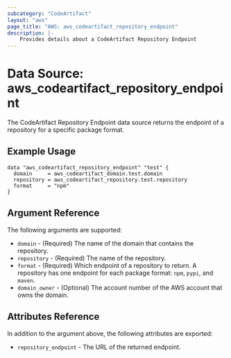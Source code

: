 ```yaml
---
subcategory: "CodeArtifact"
layout: "aws"
page_title: "AWS: aws_codeartifact_repository_endpoint"
description: |-
    Provides details about a CodeArtifact Repository Endpoint
---
```


# Data Source: aws_codeartifact_repository_endpoint

The CodeArtifact Repository Endpoint data source returns the endpoint of a repository for a specific package format.

## Example Usage

```hcl
data "aws_codeartifact_repository_endpoint" "test" {
  domain     = aws_codeartifact_domain.test.domain
  repository = aws_codeartifact_repository.test.repository
  format     = "npm"
}
```

## Argument Reference

The following arguments are supported:

* `domain` - (Required) The name of the domain that contains the repository.
* `repository` - (Required) The name of the repository.
* `format` - (Required) Which endpoint of a repository to return. A repository has one endpoint for each package format: `npm`, `pypi`, and `maven`.
* `domain_owner` - (Optional) The account number of the AWS account that owns the domain.

## Attributes Reference

In addition to the argument above, the following attributes are exported:

* `repository_endpoint` - The URL of the returned endpoint.